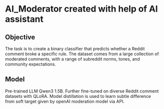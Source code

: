 # AI_Moderator created with help of AI assistant

## Objective
The task is to create a binary classifier that predicts whether a Reddit comment broke a specific rule. The dataset comes from a large collection of moderated comments, with a range of subreddit norms, tones, and community expectations.

## Model
Pre-trained LLM Qwen3 1.5B. Further fine-tuned on diverse Reddit comment datasets with QLoRA. Model distillation is used to learn subtle difference from soft target given by openAI moderation model via API. 